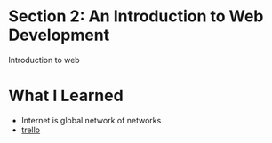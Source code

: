 # Section 2: An Introduction to Web Development

Introduction to web

# What I Learned
* Internet is global network of networks
* [trello](https://trello.com/b/0PVRE1XQ/web-developer-bootcamp)


